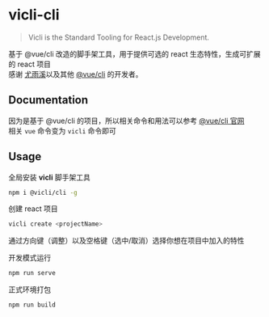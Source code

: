 # vicli-cli

> Vicli is the Standard Tooling for React.js Development.

基于 @vue/cli 改造的脚手架工具，用于提供可选的 react 生态特性，生成可扩展的 react 项目  
感谢 [尤雨溪](https://github.com/yyx990803)以及其他 [@vue/cli](https://github.com/vuejs/vue-cli) 的开发者。

## Documentation

因为是基于 @vue/cli 的项目，所以相关命令和用法可以参考 [@vue/cli 官网](https://cli.vuejs.org/)  
相关 `vue` 命令变为 `vicli` 命令即可

## Usage

全局安装 **vicli** 脚手架工具
```bash
npm i @vicli/cli -g
```

创建 react 项目
```bash
vicli create <projectName>
```

通过方向键（调整）以及空格键（选中/取消）选择你想在项目中加入的特性

开发模式运行
```bash
npm run serve
```

正式环境打包
```bash
npm run build
```

